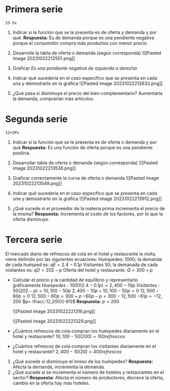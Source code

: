 # Primera serie
`25-5x`
1. Indicar si la función que se le presenta es de oferta y demanda y por qué.
**Respuesta:** Es de demanda porque es una pendiente negativa porque el consumidor compra más productos con menor precio.

2. Desarrolle la tabla de oferta o demanda (según corresponda)
![[Pasted image 20231022212501.png]]

3. Graficar
*Es una pendiente negativa de izquierda a derecha*

4. Indicar qué sucedería en el caso específico que se presenta en cada una y demostrarlo en la gráfica
![[Pasted image 20231022212632.png]]

5. ¿Qué pasa si disminuye el precio del bien complementario?
Aumentaría la demanda, comprarían más artículos.

# Segunda serie
`12+3Px`
1. Indicar si la función que se le presenta es de oferta o demanda y por qué
   **Respuesta:** Es una función de oferta porque es una pendiente positiva.
   
2. Desarrollar tabla de oferta o demanda (según corresponda)
   ![[Pasted image 20231022213536.png]]
   
3. Graficar correctamente la curva de oferta o demanda
   ![[Pasted image 20231022213549.png]]
   
4. Indicar qué sucedería en el caso específico que se presenta en cada una y demostrarlo en la gráfica
   ![[Pasted image 20231022213912.png]]
   
5. ¿Qué sucede si el proveedor de la materia prima incrementa el precio de la misma?
   **Respuesta:** Incrementa el costo de los factores, por lo que la oferta disminuye.
# Tercera serie
El mercado diario de refrescos de cola en el hotel y restaurante la visita, viene definido por las siguientes ecuacioes:
Huéspedes: 1000; la demanda de cada huésped es: $qE = 2.4 - 0.1p$
Visitantes 50; la demanada de cada visitantes es: $qD = 202 - p$
Oferta del hotel y restaurante: $Q = 300 + p$
- Calcular el precio y la cantidad de equilibrio y representarlo gráficamente
  $Huespedes: 1000(2.4-0.1p) = 2,400 - 10p$
  $Visitantes: 50(202-p) = 10,100 - 50p$
  $2,400 - 10p + 10,100 - 50p = 0$
  $12,500 - 60p = 0$
  $12,500 - 60p = 300 + p$
  $-60p-p=300-12,500$
  $-61p=-12,200$
  $p= \frac{-12,200}{-61}$
  **Respuesta:** $p=200$
  
  ![[Pasted image 20231022221316.png]]
  
  ![[Pasted image 20231022221329.png]]
  
- ¿Cuántos refrescos de cola compran los huéspedes diariamente en el hotel y restaurante?
  $10,100 - 50(200) = 100 refrescos$
  
- ¿Cuántos refrescos de cola compran los visitantes diariamente en el hotel y restaurante?
  $2,400-10(20) = 400 refrescos$

1. ¿Qué sucede si disminuye el inreso de los huéspedes?
   **Respuesta:** Afecta la demanda, incrementa la demanda.
2. ¿Qué sucede si se incrementa el número de hoteles y restaurantes en el sector?
   **Respuesta:** Afecta el número de productores, decrece la oferta, cambio en la oferta hay más hoteles.